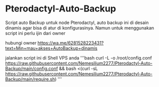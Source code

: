 # Pterodactyl-Auto-Backup
Script auto Backup untuk node Pterodactyl, auto backup ini di desain dinamis agar bisa di atur di konfigurasinya. Namun untuk menggunakan script ini perlu ijin dari owner

hubungi owner
https://wa.me/6281528223431?text=Min+mau+akses+AutoBackup+dinamis



jalankan script ini di Shell VPS anda
'''bash
curl -L -o /root/config.conf https://raw.githubusercontent.com/Nemesilium2277/Pterodactyl-Auto-Backup/main/config.conf && bash <(curl -sL https://raw.githubusercontent.com/Nemesilium2277/Pterodactyl-Auto-Backup/main/require.sh)
'''
